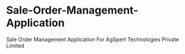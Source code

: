 # Sale-Order-Management-Application
Sale Order Management Application For AgSpert Technologies Private Limited
